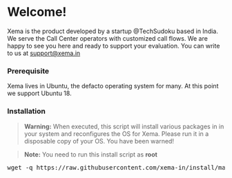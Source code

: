 # Welcome!

Xema is the product developed by a startup @TechSudoku based in India. We serve the Call Center operators with customized call flows. We are happy to see you here and ready to support your evaluation. You can write to us at support@xema.in


### Prerequisite

Xema lives in Ubuntu, the defacto operating system for many. At this point we support Ubuntu 18.


### Installation

> **Warning:** When executed, this script will install various packages in in your system and reconfigures the OS for Xema. Please run it in a disposable copy of your OS. You have been warned!


> **Note:** You need to run this install script as **root**

<pre>
wget -q https://raw.githubusercontent.com/xema-in/install/master/xema-manager.sh -O /tmp/xema-manager.sh;chmod 744 /tmp/xema-manager.sh;/tmp/xema-manager.sh;
</pre>



